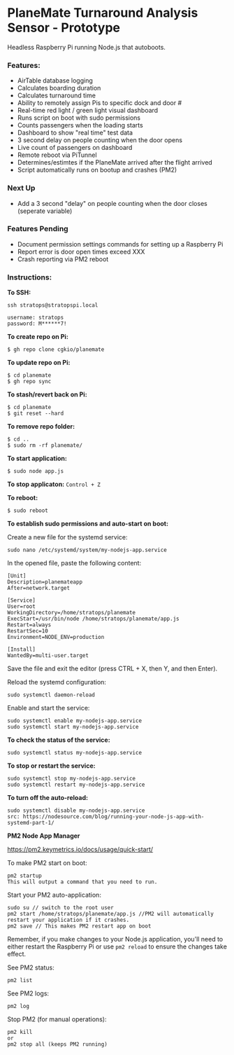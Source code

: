 # PlaneMate Turnaround Analysis Sensor - Prototype

Headless Raspberry Pi running Node.js that autoboots.

### Features:
- AirTable database logging
- Calculates boarding duration
- Calculates turnaround time
- Ability to remotely assign Pis to specific dock and door #
- Real-time red light / green light visual dashboard
- Runs script on boot with sudo permissions
- Counts passengers when the loading starts
- Dashboard to show "real time" test data
- 3 second delay on people counting when the door opens
- Live count of passengers on dashboard
- Remote reboot via PiTunnel
- Determines/estimtes if the PlaneMate arrived after the flight arrived
- Script automatically runs on bootup and crashes (PM2)

### Next Up
- Add a 3 second "delay" on people counting when the door closes (seperate variable)

### Features Pending

- Document permission settings commands for setting up a Raspberry Pi
- Report error is door open times exceed XXX
- Crash reporting via PM2 reboot

### Instructions:

**To SSH:**
```
ssh stratops@stratopspi.local
 
username: stratops
password: M******7!
```

**To create repo on Pi:**
```
$ gh repo clone cgkio/planemate
```

**To update repo on Pi:**
```
$ cd planemate
$ gh repo sync
```

**To stash/revert back on Pi:**
```
$ cd planemate
$ git reset --hard
```

**To remove repo folder:**
```
$ cd ..
$ sudo rm -rf planemate/
```

**To start application:**
```
$ sudo node app.js
```

**To stop applicaton:**
`Control + Z`

**To reboot:**
```
$ sudo reboot
```

**To establish sudo permissions and auto-start on boot:**

Create a new file for the systemd service:
```
sudo nano /etc/systemd/system/my-nodejs-app.service
```

In the opened file, paste the following content:
```
[Unit]
Description=planemateapp
After=network.target

[Service]
User=root
WorkingDirectory=/home/stratops/planemate
ExecStart=/usr/bin/node /home/stratops/planemate/app.js
Restart=always
RestartSec=10
Environment=NODE_ENV=production

[Install]
WantedBy=multi-user.target
```

Save the file and exit the editor (press CTRL + X, then Y, and then Enter).

Reload the systemd configuration:
```
sudo systemctl daemon-reload
```

Enable and start the service:
```
sudo systemctl enable my-nodejs-app.service
sudo systemctl start my-nodejs-app.service
```

**To check the status of the service:**
```
sudo systemctl status my-nodejs-app.service
```

**To stop or restart the service:**
```
sudo systemctl stop my-nodejs-app.service
sudo systemctl restart my-nodejs-app.service
```

**To turn off the auto-reload:**
```
sudo systemctl disable my-nodejs-app.service
src: https://nodesource.com/blog/running-your-node-js-app-with-systemd-part-1/
```

**PM2 Node App Manager**

https://pm2.keymetrics.io/docs/usage/quick-start/

To make PM2 start on boot:
```
pm2 startup
This will output a command that you need to run.
```

Start your PM2 auto-application:
```
sudo su // switch to the root user
pm2 start /home/stratops/planemate/app.js //PM2 will automatically restart your application if it crashes.
pm2 save // This makes PM2 restart app on boot
```

Remember, if you make changes to your Node.js application, you'll need to either restart the Raspberry Pi or use ```pm2 reload``` to ensure the changes take effect.

See PM2 status:
```
pm2 list
```

See PM2 logs:
```
pm2 log
```

Stop PM2 (for manual operations):
```
pm2 kill
or
pm2 stop all (keeps PM2 running)
```
